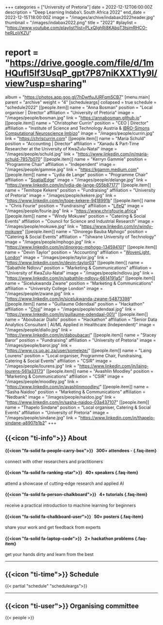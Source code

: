 +++
categories = ["University of Pretoria"]
date = 2022-12-12T06:00:00Z
description = "Deep Learning Indaba𝕏 South Africa 2022"
end_date = 2022-12-15T18:00:00Z
image = "/images/archive/indabax2022header.jpg"
thumbnail = "/images/indabax2022.png"
title = "2022"
#playlist = "https://www.youtube.com/playlist?list=PLxQIghRi8KAbqT3tsimRHCO-heRLpVKZU"
# report = "https://drive.google.com/file/d/1mHQufI5lf3UsqP_gpt7P87niKXXT1y9I/view?usp=sharing"
album = "https://photos.app.goo.gl/7hDwtfuJURFqm5CB7"
[menu.main]
parent = "archive"
weight = "4"
[scheduleargs]
collapsed = true
schedule = "schedule2022"
[[people.item]]
name = "Anna Bosman"
position = "Local organiser | Director"
affiliation = "University of Pretoria"
image = "/images/people/bosman.jpg"
link = "https://annabosman.github.io"
[[people.item]]
name = "Christopher Currin"
position = "CEO | Director"
affiliation = "Institute of Science and Technology Austria & [IBRO-Simons Computational Neuroscience Imbizo](https://imbizo.africa)"
image = "/images/people/currin.jpg"
link = "https://chriscurrin.com"
[[people.item]]
name = "Maria Schuld"
position = "Accounting | Director"
affiliation = "Xanadu & Part-Time Researcher at the University of KwaZulu-Natal"
image = "/images/people/schuld.jpg"
link = "https://www.linkedin.com/in/maria-schuld-7857b070"
[[people.item]]
name = "Kerryn Gammie"
position = "Programme Chair"
affiliation = "Independent"
image = "/images/people/gammie.jpg"
link = "https://kgamm.medium.com"
[[people.item]]
name = "Lydia de Lange"
position = "Programme Chair"
affiliation = "[SpatialEdge](https://spatialedge.co.za/)"
image = "/images/people/delange.jpg"
link = "https://www.linkedin.com/in/lydia-de-lange-055b87177"
[[people.item]]
name = "Temitope Kekere"
position = "Fundraising"
affiliation = "University of Pretoria"
image = "/images/people/kekere.jpg"
link = "https://www.linkedin.com/in/tope-kekere-9418991b"
[[people.item]]
name = "Chris Fourie"
position = "Fundraising"
affiliation = "[LifeQ](https://www.lifeq.com/)"
image = "/images/people/fourie.jpg"
link = "https://www.chrisfourie.africa"
[[people.item]]
name = "Windy Mokuwe"
position = "Catering & Social Events"
affiliation = "Council for Science and Industrial Research"
image = "/images/people/mokuwe.jpg"
link = "https://www.linkedin.com/in/windy-mokuwe"
[[people.item]]
name = "Dinorego Bauba Mphogo"
position = "Catering & Social Events"
affiliation = "Tshwane University of Technology"
image = "/images/people/mphogo.jpg"
link = "https://www.linkedin.com/in/dinorego-mphogo-134594101"
[[people.item]]
name = "Devin Taylor"
position = "Accounting"
affiliation = "[WovenLight, London](https://www.wovenlight.com/)"
image = "/images/people/taylor.jpg"
link = "https://www.linkedin.com/in/devin-taylor03"
[[people.item]]
name = "Sabathile Ndlovu"
position = "Marketing & Communications"
affiliation = "University of KwaZulu-Natal"
image = "/images/people/ndlovu.jpg"
link = "https://www.linkedin.com/in/sabathile-ndlovu-6614191a5/"
[[people.item]]
name = "Sicelukwanda Zwane"
position = "Marketing & Communications"
affiliation = "University College London"
image = "/images/people/zwane.jpg"
link = "https://www.linkedin.com/in/sicelukwanda-zwane-54873398"
[[people.item]]
name = "Guillaume Odendaal"
position = "Hackathon"
affiliation = "[Chisl](https://www.chislgroup.com/)"
image = "/images/people/odendaal.jpg"
link = "https://www.linkedin.com/in/guillaume-odendaal-001/"
[[people.item]]
name = "Aboubacar Diallo"
position = "Hackathon"
affiliation = "Senior Data Analytics Consultant | AI/ML Applied in Healthcare (Independent)"
image = "/images/people/diallo.jpg"
link = "https://www.linkedin.com/in/daboubacar/"
[[people.item]]
name = "Stacey Baror"
position = "Fundraising"
affiliation = "University of Pretoria"
image = "/images/people/baror.jpg"
link = "https://www.cs.up.ac.za/user/someleze/"
[[people.item]]
name = "Laing Lourens"
position = "Local organiser, Programme Chair, Fundraising, Catering & Social Events"
affiliation = "CSIR"
image = "/images/people/lourens.jpg"
link = "https://www.linkedin.com/in/laing-lourens-561a33173"
[[people.item]]
name = "Avashlin Moodley"
position = "Marketing & Communications"
affiliation = "CSIR"
image = "/images/people/moodley.jpg"
link = "https://www.linkedin.com/in/avashlinmoodley/"
[[people.item]]
name = "Sasha Naidoo"
position = "Marketing & Communications"
affiliation = "Nedbank"
image = "/images/people/naidoo.jpg"
link = "https://www.linkedin.com/in/sasha-naidoo-03a437107"
[[people.item]]
name = "Thapelo Sindane"
position = "Local organiser, Catering & Social Events"
affiliation = "University of Pretoria"
image = "/images/people/sindane.jpg"
link = "https://www.linkedin.com/in/thapelo-sindane-a8907b1b2"
+++

## {{<icon "ti-info">}} About

#### {{<icon "fa-solid fa-people-carry-box">}} &nbsp; 300+ attendees  - {.faq-item}
connect with other researchers and practitioners

#### {{<icon "fa-solid fa-ranking-star">}} &nbsp; 40+ speakers {.faq-item}
attend a showcase of cutting-edge research and applied AI

#### {{<icon "fa-solid fa-person-chalkboard">}} &nbsp; 4+ tutorials {.faq-item}
receive a practical introduction to machine learning for beginners

#### {{<icon "fa-solid fa-chalkboard-user">}} &nbsp; 50+ posters {.faq-item}
share your work and get feedback from experts

#### {{<icon "fa-solid fa-laptop-code">}} &nbsp; 2+ hackathon problems {.faq-item}
get your hands dirty and learn from the best

---

## {{<icon "ti-time">}} Schedule

{{< partial "schedule" "scheduleargs">}}

--- 

## {{<icon "ti-user">}} Organising committee
{{< people >}}